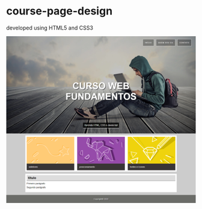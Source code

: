 # course-page-design
developed using HTML5 and CSS3

![](https://github.com/ribeiro-matheus/course-page-design/blob/master/screenshot.png)
